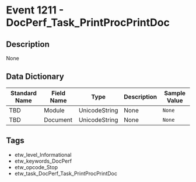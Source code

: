 # Event 1211 - DocPerf_Task_PrintProcPrintDoc

## Description
None

## Data Dictionary
|Standard Name|Field Name|Type|Description|Sample Value|
|---|---|---|---|---|
|TBD|Module|UnicodeString|None|`None`|
|TBD|Document|UnicodeString|None|`None`|

## Tags
* etw_level_Informational
* etw_keywords_DocPerf
* etw_opcode_Stop
* etw_task_DocPerf_Task_PrintProcPrintDoc